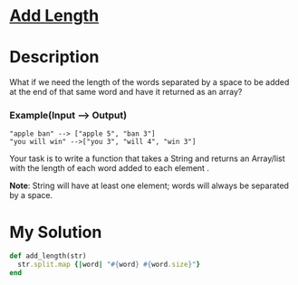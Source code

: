 # [Add Length](https://www.codewars.com/kata/559d2284b5bb6799e9000047)

# Description
What if we need the length of the words separated by a space to be added at the end of that same word and have it
returned as an array?

### Example(Input --> Output)
```
"apple ban" --> ["apple 5", "ban 3"]
"you will win" -->["you 3", "will 4", "win 3"]
```

Your task is to write a function that takes a String and returns an Array/list with the length of each word added to
each element .

**Note**: String will have at least one element; words will always be separated by a space.

# My Solution
```ruby
def add_length(str)
  str.split.map {|word| "#{word} #{word.size}"}
end
```
